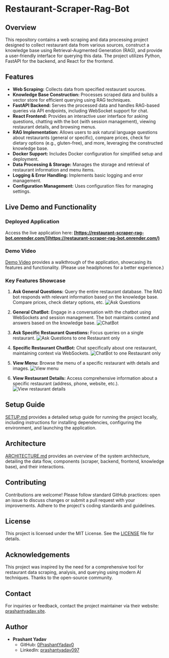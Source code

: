 # Restaurant-Scraper-Rag-Bot

## Overview

This repository contains a web scraping and data processing project designed to collect restaurant data from various sources, construct a knowledge base using Retrieval-Augmented Generation (RAG), and provide a user-friendly interface for querying this data. The project utilizes Python, FastAPI for the backend, and React for the frontend.

## Features

-   **Web Scraping:** Collects data from specified restaurant sources.
-   **Knowledge Base Construction:** Processes scraped data and builds a vector store for efficient querying using RAG techniques.
-   **FastAPI Backend:** Serves the processed data and handles RAG-based queries via API endpoints, including WebSocket support for chat.
-   **React Frontend:** Provides an interactive user interface for asking questions, chatting with the bot (with session management), viewing restaurant details, and browsing menus.
-   **RAG Implementation:** Allows users to ask natural language questions about restaurants (general or specific), compare prices, check for dietary options (e.g., gluten-free), and more, leveraging the constructed knowledge base.
-   **Docker Support:** Includes Docker configuration for simplified setup and deployment.
-   **Data Processing & Storage:** Manages the storage and retrieval of restaurant information and menu items.
-   **Logging & Error Handling:** Implements basic logging and error management.
-   **Configuration Management:** Uses configuration files for managing settings.

## Live Demo and Functionality

### Deployed Application

Access the live application here: **[https://restaurant-scraper-rag-bot.onrender.com/](https://restaurant-scraper-rag-bot.onrender.com/)**

### Demo Video

[Demo Video](https://youtu.be/pDOFJSV_tNQ?si=QwroCY3DM35uH0lv) provides a walkthrough of the application, showcasing its features and functionality. (Please use headphones for a better experience.)

### Key Features Showcase

1.  **Ask General Questions:** Query the entire restaurant database. The RAG bot responds with relevant information based on the knowledge base. Compare prices, check dietary options, etc.
    ![Ask Questions](assets/ask-question.png)

2.  **General ChatBot:** Engage in a conversation with the chatbot using WebSockets and session management. The bot maintains context and answers based on the knowledge base.
    ![ChatBot](assets/chatbot.png)

3.  **Ask Specific Restaurant Questions:** Focus queries on a single restaurant.
    ![Ask Questions to one Restaurant only](assets/ask-question-id.png)

4.  **Specific Restaurant ChatBot:** Chat specifically about one restaurant, maintaining context via WebSockets.
    ![ChatBot to one Restaurant only](assets/chatbot-id.png)

5.  **View Menu:** Browse the menu of a specific restaurant with details and images.
    ![View menu](assets/view-menu.png)

6.  **View Restaurant Details:** Access comprehensive information about a specific restaurant (address, phone, website, etc.).
    ![View restaurant details](assets/restaurant-info.png)

## Setup Guide

[SETUP.md](SETUP.md) provides a detailed setup guide for running the project locally, including instructions for installing dependencies, configuring the environment, and launching the application.

## Architecture

[ARCHITECTURE.md](ARCHITECTURE.md) provides an overview of the system architecture, detailing the data flow, components (scraper, backend, frontend, knowledge base), and their interactions.

## Contributing

Contributions are welcome! Please follow standard GitHub practices: open an issue to discuss changes or submit a pull request with your improvements. Adhere to the project's coding standards and guidelines.

## License

This project is licensed under the MIT License. See the [LICENSE](LICENSE) file for details.

## Acknowledgements

This project was inspired by the need for a comprehensive tool for restaurant data scraping, analysis, and querying using modern AI techniques. Thanks to the open-source community.

## Contact

For inquiries or feedback, contact the project maintainer via their website: [prashantyadav.site](https://prashantyadav.site).

## Author

-   **Prashant Yadav**
    -   GitHub: [0PrashantYadav0](https://github.com/0PrashantYadav0)
    -   LinkedIn: [prashantyadav097](https://www.linkedin.com/in/prashantyadav097/)
